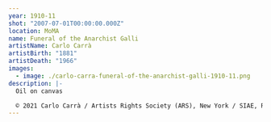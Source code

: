 ```yaml
---
year: 1910-11
shot: "2007-07-01T00:00:00.000Z"
location: MoMA
name: Funeral of the Anarchist Galli
artistName: Carlo Carrà
artistBirth: "1881"
artistDeath: "1966"
images:
  - image: ./carlo-carra-funeral-of-the-anarchist-galli-1910-11.png
description: |-
  Oil on canvas

  © 2021 Carlo Carrà / Artists Rights Society (ARS), New York / SIAE, Rome
---
```

